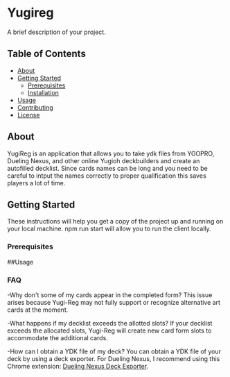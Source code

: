 # Yugireg

A brief description of your project.

## Table of Contents

- [About](#about)
- [Getting Started](#getting-started)
  - [Prerequisites](#prerequisites)
  - [Installation](#installation)
- [Usage](#usage)
- [Contributing](#contributing)
- [License](#license)

## About
YugiReg is an application that allows you to take ydk files from YGOPRO, Dueling Nexus, and other online Yugioh deckbuilders and create an autofilled decklist. Since cards names can be long and you need to be careful to intput the names correctly to proper qualification this saves players a lot of time. 
## Getting Started

These instructions will help you get a copy of the project up and running on your local machine.
npm run start will allow you to run the client locally.
### Prerequisites


##Usage
### FAQ
-Why don't some of my cards appear in the completed form?
This issue arises because Yugi-Reg may not fully support or recognize alternative art cards at the moment.

-What happens if my decklist exceeds the allotted slots?
If your decklist exceeds the allocated slots, Yugi-Reg will create new card form slots to accommodate the additional cards.

-How can I obtain a YDK file of my deck?
You can obtain a YDK file of your deck by using a deck exporter. For Dueling Nexus, I recommend using this Chrome extension: [Dueling Nexus Deck Exporter](https://chrome.google.com/webstore/detail/duelingnexus-deck-exporte/aaloejogbofkmmonaddiaogjjjdjlpcd).
